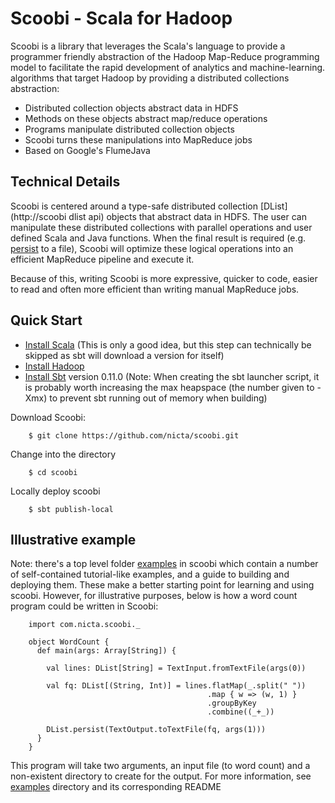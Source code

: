 Scoobi - Scala for Hadoop
=========================

Scoobi is a library that leverages the Scala's language to provide a
programmer friendly abstraction of the Hadoop Map-Reduce programming
model to facilitate the rapid development of analytics and machine-learning.
algorithms that target Hadoop by providing a distributed
collections abstraction:

* Distributed collection objects abstract data in HDFS
* Methods on these objects abstract map/reduce operations
* Programs manipulate distributed collection objects
* Scoobi turns these manipulations into MapReduce jobs
* Based on Google's FlumeJava

Technical Details
--------

Scoobi is centered around a type-safe distributed collection [DList](http://scoobi dlist api)
objects that abstract data in HDFS. The user can manipulate these distributed collections
with parallel operations and user defined Scala and Java functions. When the final result
is required (e.g. [persist]() to a file), Scoobi will optimize these logical operations
into an efficient MapReduce pipeline and execute it.

Because of this, writing Scoobi is more expressive, quicker to code, easier to read and
often more efficient than writing manual MapReduce jobs.


Quick Start
----------


* [Install Scala](http://www.scala-lang.org/downloads) (This is only a good idea, but this step can technically be skipped as sbt will download a version for itself)
* [Install Hadoop](http://www.cloudera.com/hadoop/)
* [Install Sbt](https://github.com/harrah/xsbt/wiki/Setup) version 0.11.0 (Note: When creating the sbt launcher script, it is probably worth increasing the max heapspace (the number given to -Xmx) to prevent sbt running out of memory when building)


Download Scoobi:

        $ git clone https://github.com/nicta/scoobi.git

Change into the directory

        $ cd scoobi

Locally deploy scoobi

        $ sbt publish-local


Illustrative example
-------------------

Note: there's a top level folder [examples](examples/) in scoobi which contain a number of
self-contained tutorial-like examples, and a guide to building and deploying them. These make
a better starting point for learning and using scoobi. However, for illustrative purposes,
below is how a word count program could be written in Scoobi:

        import com.nicta.scoobi._

        object WordCount {
          def main(args: Array[String]) {

            val lines: DList[String] = TextInput.fromTextFile(args(0))

            val fq: DList[(String, Int)] = lines.flatMap(_.split(" "))
                                                .map { w => (w, 1) }
                                                .groupByKey
                                                .combine((_+_))

            DList.persist(TextOutput.toTextFile(fq, args(1)))
          }
        }

This program will take two arguments, an input file (to word count) and a non-existent directory to create for the output. For more information, see [examples](examples/) directory and its corresponding README
